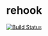 # rehook

[![Build Status](https://travis-ci.org/gophergala/rehook.svg?branch=master)](https://travis-ci.org/gophergala/rehook)
